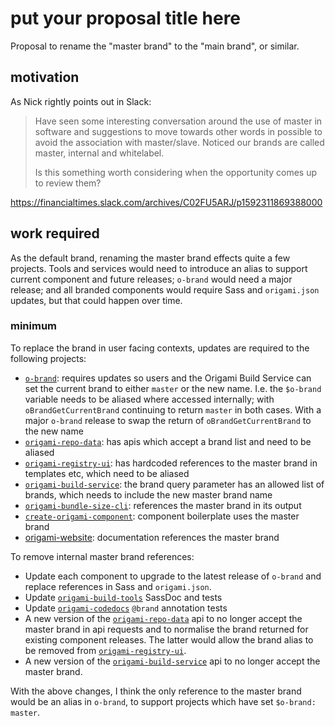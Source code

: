 # put your proposal title here

Proposal to rename the "master brand" to the "main brand", or similar.

## motivation

As Nick rightly points out in Slack:

>Have seen some interesting conversation around the use of master in software and suggestions to move towards other words in possible to avoid the association with master/slave. Noticed our brands are called master, internal and whitelabel.
>
>Is this something worth considering when the opportunity comes up to review them?

https://financialtimes.slack.com/archives/C02FU5ARJ/p1592311869388000

## work required

As the default brand, renaming the master brand effects quite a few projects. Tools and services would need to introduce an alias to support current component and future releases; `o-brand` would need a major release; and all branded components would require Sass and `origami.json` updates, but that could happen over time.

### minimum

To replace the brand in user facing contexts, updates are required to the following projects:

- [`o-brand`](https://github.com/Financial-Times/o-brand): requires updates so users and the Origami Build Service can set the current brand to either `master` or the new name. I.e. the `$o-brand` variable needs to be aliased where accessed internally; with `oBrandGetCurrentBrand` continuing to return `master` in both cases. With a major `o-brand` release to swap the return of `oBrandGetCurrentBrand` to the new name
- [`origami-repo-data`](https://github.com/Financial-Times/origami-repo-data): has apis which accept a brand list and need to be aliased
- [`origami-registry-ui`](https://github.com/Financial-Times/origami-registry-ui): has hardcoded references to the master brand in templates etc, which need to be aliased
- [`origami-build-service`](https://github.com/Financial-Times/origami-build-service): the brand query parameter has an allowed list of brands, which needs to include the new master brand name
- [`origami-bundle-size-cli`](https://github.com/Financial-Times/origami-bundle-size-cli/): references the master brand in its output
- [`create-origami-component`](https://github.com/Financial-Times/create-origami-component/): component boilerplate uses the master brand
- [origami-website](https://github.com/Financial-Times/origami-website/): documentation references the master brand

To remove internal master brand references:

- Update each component to upgrade to the latest release of `o-brand` and replace references in Sass and `origami.json`.
- Update [`origami-build-tools`](https://github.com/Financial-Times/origami-build-tools) SassDoc and tests
- Update [`origami-codedocs`](https://github.com/Financial-Times/origami-codedocs) `@brand` annotation tests
- A new version of the [`origami-repo-data`](https://github.com/Financial-Times/origami-repo-data) api to no longer accept the master brand in api requests and to normalise the brand returned for existing component releases. The latter would allow the brand alias to be removed from [`origami-registry-ui`](https://github.com/Financial-Times/origami-registry-ui).
- A new version of the [`origami-build-service`](https://github.com/Financial-Times/origami-build-service) api to no longer accept the master brand.

With the above changes, I think the only reference to the master brand would be an alias in `o-brand`, to support projects which have set `$o-brand: master`.
